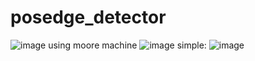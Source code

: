 # posedge_detector
![image](https://user-images.githubusercontent.com/100706914/234895004-f27e5b88-36b1-4deb-9c8b-264df6d16d4f.png)
using moore machine
![image](https://user-images.githubusercontent.com/100706914/234895342-91858f31-920e-4f03-9ae9-7100c429f41d.png)
simple:
![image](https://user-images.githubusercontent.com/100706914/234895787-ca36756b-96d4-459a-bddc-572410aa457c.png)
